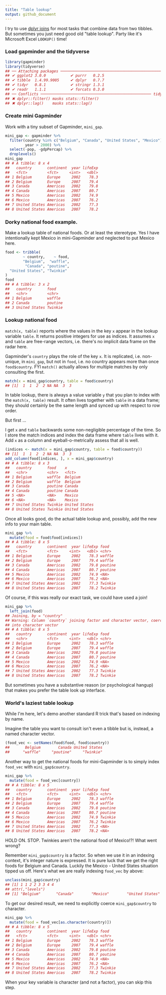 ```yaml
---
title: "Table lookup"
output: github_document
---
```




I try to use [dplyr joins](bit001_dplyr-cheatsheet.html) for most tasks that combine data from two tibbles. But sometimes you just need good old "table lookup". Party like it's Microsoft Excel `LOOKUP()` time!

### Load gapminder and the tidyverse


```r
library(gapminder)
library(tidyverse)
## ── Attaching packages ─────────────────────────────────────────────── tidyverse 1.2.1 ──
## ✔ ggplot2 3.0.0           ✔ purrr   0.2.5      
## ✔ tibble  1.4.99.9005     ✔ dplyr   0.7.7      
## ✔ tidyr   0.8.1           ✔ stringr 1.3.1      
## ✔ readr   1.1.1           ✔ forcats 0.3.0
## ── Conflicts ────────────────────────────────────────────────── tidyverse_conflicts() ──
## ✖ dplyr::filter() masks stats::filter()
## ✖ dplyr::lag()    masks stats::lag()
```

### Create mini Gapminder

Work with a tiny subset of Gapminder, `mini_gap`.


```r
mini_gap <- gapminder %>% 
  filter(country %in% c("Belgium", "Canada", "United States", "Mexico"),
         year > 2000) %>% 
  select(-pop, -gdpPercap) %>% 
  droplevels()
mini_gap
## # A tibble: 8 x 4
##   country       continent  year lifeExp
##   <fct>         <fct>     <int>   <dbl>
## 1 Belgium       Europe     2002    78.3
## 2 Belgium       Europe     2007    79.4
## 3 Canada        Americas   2002    79.8
## 4 Canada        Americas   2007    80.7
## 5 Mexico        Americas   2002    74.9
## 6 Mexico        Americas   2007    76.2
## 7 United States Americas   2002    77.3
## 8 United States Americas   2007    78.2
```

### Dorky national food example.

Make a lookup table of national foods. Or at least the stereotype. Yes I have intentionally kept Mexico in mini-Gapminder and neglected to put Mexico here.


```r
food <- tribble(
        ~ country,    ~ food,
        "Belgium",  "waffle",
         "Canada", "poutine",
  "United States", "Twinkie"
)
food
## # A tibble: 3 x 2
##   country       food   
##   <chr>         <chr>  
## 1 Belgium       waffle 
## 2 Canada        poutine
## 3 United States Twinkie
```

### Lookup national food

`match(x, table)` reports where the values in the key `x` appear in the lookup variable `table`. It returns positive integers for use as indices. It assumes `x` and `table` are free-range vectors, i.e. there's no implicit data frame on the radar here.

Gapminder's `country` plays the role of the key `x`. It is replicated, i.e. non-unique, in `mini_gap`, but not in `food`, i.e. no country appears more than once `food$country`. FYI `match()` actually allows for multiple matches by only consulting the first.


```r
match(x = mini_gap$country, table = food$country)
## [1]  1  1  2  2 NA NA  3  3
```

In table lookup, there is always a value variable `y` that you plan to index with the `match(x, table)` result.  It often lives together with `table` in a data frame; they should certainly be the same length and synced up with respect to row order.

But first ...

I get `x` and `table` backwards some non-negligible percentage of the time. So I store the match indices and index the data frame where `table` lives with it. Add `x` as a column and eyeball-o-metrically assess that all is well.


```r
(indices <- match(x = mini_gap$country, table = food$country))
## [1]  1  1  2  2 NA NA  3  3
add_column(food[indices, ], x = mini_gap$country)
## # A tibble: 8 x 3
##   country       food    x            
##   <chr>         <chr>   <fct>        
## 1 Belgium       waffle  Belgium      
## 2 Belgium       waffle  Belgium      
## 3 Canada        poutine Canada       
## 4 Canada        poutine Canada       
## 5 <NA>          <NA>    Mexico       
## 6 <NA>          <NA>    Mexico       
## 7 United States Twinkie United States
## 8 United States Twinkie United States
```

Once all looks good, do the actual table lookup and, possibly, add the new info to your main table.


```r
mini_gap %>% 
  mutate(food = food$food[indices])
## # A tibble: 8 x 5
##   country       continent  year lifeExp food   
##   <fct>         <fct>     <int>   <dbl> <chr>  
## 1 Belgium       Europe     2002    78.3 waffle 
## 2 Belgium       Europe     2007    79.4 waffle 
## 3 Canada        Americas   2002    79.8 poutine
## 4 Canada        Americas   2007    80.7 poutine
## 5 Mexico        Americas   2002    74.9 <NA>   
## 6 Mexico        Americas   2007    76.2 <NA>   
## 7 United States Americas   2002    77.3 Twinkie
## 8 United States Americas   2007    78.2 Twinkie
```

Of course, if this was really our exact task, we could have used a join!


```r
mini_gap %>% 
  left_join(food)
## Joining, by = "country"
## Warning: Column `country` joining factor and character vector, coercing
## into character vector
## # A tibble: 8 x 5
##   country       continent  year lifeExp food   
##   <chr>         <fct>     <int>   <dbl> <chr>  
## 1 Belgium       Europe     2002    78.3 waffle 
## 2 Belgium       Europe     2007    79.4 waffle 
## 3 Canada        Americas   2002    79.8 poutine
## 4 Canada        Americas   2007    80.7 poutine
## 5 Mexico        Americas   2002    74.9 <NA>   
## 6 Mexico        Americas   2007    76.2 <NA>   
## 7 United States Americas   2002    77.3 Twinkie
## 8 United States Americas   2007    78.2 Twinkie
```

But sometimes you have a substantive reason (or psychological hangup) that makes you prefer the table look up interface.

### World's laziest table lookup

While I'm here, let's demo another standard R trick that's based on indexing by name.

Imagine the table you want to consult isn't even a tibble but is, instead, a named character vector.


```r
(food_vec <- setNames(food$food, food$country))
##       Belgium        Canada United States 
##      "waffle"     "poutine"     "Twinkie"
```

Another way to get the national foods for mini-Gapminder is to simply index `food_vec` with `mini_gap$country`.


```r
mini_gap %>% 
  mutate(food = food_vec[country])
## # A tibble: 8 x 5
##   country       continent  year lifeExp food   
##   <fct>         <fct>     <int>   <dbl> <chr>  
## 1 Belgium       Europe     2002    78.3 waffle 
## 2 Belgium       Europe     2007    79.4 waffle 
## 3 Canada        Americas   2002    79.8 poutine
## 4 Canada        Americas   2007    80.7 poutine
## 5 Mexico        Americas   2002    74.9 Twinkie
## 6 Mexico        Americas   2007    76.2 Twinkie
## 7 United States Americas   2002    77.3 <NA>   
## 8 United States Americas   2007    78.2 <NA>
```

HOLD ON. STOP. Twinkies aren't the national food of Mexico!?! What went wrong?

Remember `mini_gap$country` is a factor. So when we use it in an indexing context, it's integer nature is expressed. It is pure luck that we get the right foods for Belgium and Canada. Luckily the Mexico - United States situation tipped us off. Here's what we are really indexing `food_vec` by above:


```r
unclass(mini_gap$country)
## [1] 1 1 2 2 3 3 4 4
## attr(,"levels")
## [1] "Belgium"       "Canada"        "Mexico"        "United States"
```

To get our desired result, we need to explicitly coerce `mini_gap$country` to character.


```r
mini_gap %>% 
  mutate(food = food_vec[as.character(country)])
## # A tibble: 8 x 5
##   country       continent  year lifeExp food   
##   <fct>         <fct>     <int>   <dbl> <chr>  
## 1 Belgium       Europe     2002    78.3 waffle 
## 2 Belgium       Europe     2007    79.4 waffle 
## 3 Canada        Americas   2002    79.8 poutine
## 4 Canada        Americas   2007    80.7 poutine
## 5 Mexico        Americas   2002    74.9 <NA>   
## 6 Mexico        Americas   2007    76.2 <NA>   
## 7 United States Americas   2002    77.3 Twinkie
## 8 United States Americas   2007    78.2 Twinkie
```

When your key variable is character (and not a factor), you can skip this step.

